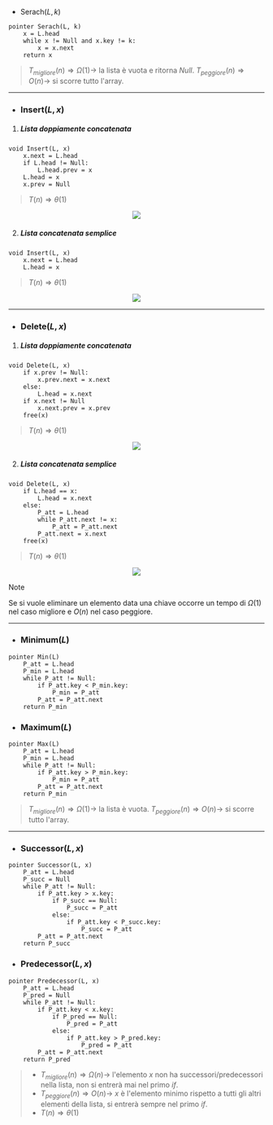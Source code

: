 - Serach($L, k$)
``` Pseudocodice TI:"Serach" "FOLD"
pointer Serach(L, k)
	x = L.head
	while x != Null and x.key != k:
		x = x.next
	return x
```

>$T_{migliore}(n) \Rightarrow Ω(1) \rightarrow$ la lista è vuota e ritorna $Null$.
>$T_{peggiore}(n) \Rightarrow O(n) \rightarrow$ si scorre tutto l'array.
***
- ### Insert($L, x$)
1. ##### Lista doppiamente concatenata
``` Pseudocodice TI:"Insert" "FOLD"
void Insert(L, x)
	x.next = L.head
	if L.head != Null:
		L.head.prev = x
	L.head = x
	x.prev = Null
```

>$T(n) \Rightarrow θ(1)$

<center><img src="https://media.geeksforgeeks.org/wp-content/cdn-uploads/gq/2014/03/DLL_add_front1.png"></center>

2. ##### Lista concatenata semplice

``` Pseudocodice TI:"Insert" "FOLD"
void Insert(L, x)
	x.next = L.head
	L.head = x
```

>$T(n) \Rightarrow θ(1)$

<center><img src="https://www.alphacodingskills.com/imgfiles/linked-list-add-node-at-start.PNG"></center>

***
- ### Delete($L, x$)
1. ##### Lista doppiamente concatenata
``` Pseudocodice TI:"Delete" "FOLD"
void Delete(L, x)
	if x.prev != Null:
		x.prev.next = x.next
	else:
		L.head = x.next
	if x.next != Null
		x.next.prev = x.prev
	free(x)
```

>$T(n) \Rightarrow θ(1)$

<center><img src="https://media.geeksforgeeks.org/wp-content/uploads/20200318150826/ezgif.com-gif-maker1.gif"></center>

2. ##### Lista concatenata semplice
``` Pseudocodice TI:"Delete" "FOLD"
void Delete(L, x)
	if L.head == x:
		L.head = x.next
	else:
		P_att = L.head
		while P_att.next != x:
			P_att = P_att.next
		P_att.next = x.next
	free(x)
```

>$T(n) \Rightarrow θ(1)$

<center><img src="https://i0.wp.com/www.java2novice.com/images/sll_delete_after.png"></center>

>[!Note]
>Se si vuole eliminare un elemento data una chiave occorre un tempo di $Ω(1)$ nel caso migliore e $O(n)$ nel caso peggiore.

***
- ### Minimum($L$)
``` Pseudocodice TI:"Min" "FOLD"
pointer Min(L)
	P_att = L.head
	P_min = L.head
	while P_att != Null:
		if P_att.key < P_min.key:
			P_min = P_att
		P_att = P_att.next
	return P_min
```

- ### Maximum($L$)
``` Pseudocodice TI:"Max" "FOLD"
pointer Max(L)
	P_att = L.head
	P_min = L.head
	while P_att != Null:
		if P_att.key > P_min.key:
			P_min = P_att
		P_att = P_att.next
	return P_min
```

>$T_{migliore}(n) \Rightarrow Ω(1) \rightarrow$ la lista è vuota.
>$T_{peggiore}(n) \Rightarrow O(n) \rightarrow$ si scorre tutto l'array.

***

- ### Successor($L, x$)
``` Pseudocodice TI:"Successor" "FOLD"
pointer Successor(L, x)
	P_att = L.head
	P_succ = Null
	while P_att != Null:
		if P_att.key > x.key:
			if P_succ == Null:
				P_succ = P_att
			else:
				if P_att.key < P_succ.key:
					P_succ = P_att
		P_att = P_att.next
	return P_succ
```

- ### Predecessor($L, x$)
``` Pseudocodice TI:"Predecessor" "FOLD"
pointer Predecessor(L, x)
	P_att = L.head
	P_pred = Null
	while P_att != Null:
		if P_att.key < x.key:
			if P_pred == Null:
				P_pred = P_att
			else:
				if P_att.key > P_pred.key:
					P_pred = P_att
		P_att = P_att.next
	return P_pred
```

>- $T_{migliore}(n) \Rightarrow Ω(n) \rightarrow$ l'elemento $x$ non ha successori/predecessori nella lista, non si entrerà
>mai nel primo $if$.
>- $T_{peggiore}(n) \Rightarrow O(n) \rightarrow$ $x$ è l'elemento minimo rispetto a tutti gli altri elementi della lista, si entrerà sempre nel primo $if$.
>- $T(n) \Rightarrow θ(1)$